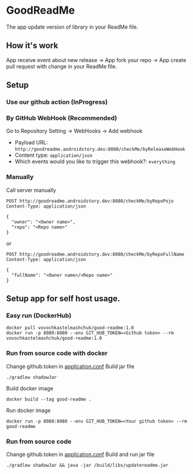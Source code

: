 # GoodReadMe
The app update version of library in your ReadMe file.

## How it's work
App receive event about new release -> App fork your repo -> App create pull request with change in your ReadMe file.

## Setup
### Use our github action (InProgress)

### By GitHub WebHook (Recommended)
Go to Repository Setting -> WebHooks -> Add webhook 
 - Payload URL: `http://goodreadme.androidstory.dev:8080/checkMe/byReleaseWebHook`
 - Content type: `application/json`
 - Which events would you like to trigger this webhook?: `everything`
 
### Manually
Call server manually
```http request
POST http://goodreadme.androidstory.dev:8080/checkMe/byRepoPojo
Content-Type: application/json

{
  "owner": "<Owner name>",
  "repo": "<Repo name>"
}
```
or
```http request
POST http://goodreadme.androidstory.dev:8080/checkMe/byRepoFullName
Content-Type: application/json

{
  "fullName": "<Owner name>/<Repo name>"
}
```


## Setup app for self host usage.
### Easy run (DockerHub)
```shell script
docker pull vovochkastelmashchuk/good-readme:1.0
docker run -p 8080:8080 --env GIT_HUB_TOKEN=<Github token> --rm vovochkastelmashchuk/good-readme:1.0
```

### Run from source code with docker
Change github.token in [application.conf](resources/application.conf)
Build jar file
```shell script
./gradlew shadowJar 
```
Build docker image
```shell script
docker build --tag good-readme .
```
Run docker image
```shell script
docker run -p 8080:8080 --env GIT_HUB_TOKEN=<Your github token> --rm good-readme
```

### Run from source code
Change github.token in [application.conf](resources/application.conf)
Build and run jar file
```shell script
./gradlew shadowJar && java -jar /build/libs/updatereadme.jar 
```
  

